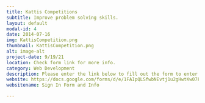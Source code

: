 ```yaml
---
title: Kattis Competitions
subtitle: Improve problem solving skills.
layout: default
modal-id: 4
date: 2014-07-16
img: KattisCompetition.png
thumbnail: KattisCompetition.png
alt: image-alt
project-date: 9/19/21
location: Check form link for more info.
category: Web Development
description: Please enter the link below to fill out the form to enter the competition. It will be held through the Kattis Website. All information needed is found on the form.
website: https://docs.google.com/forms/d/e/1FAIpQLSfwbNEvtj1u2gHwtKw07FTU6eY2HzQnf0jycq3osvwIjfYbgQ/viewform
websitename: Sign In Form and Info

---
```

